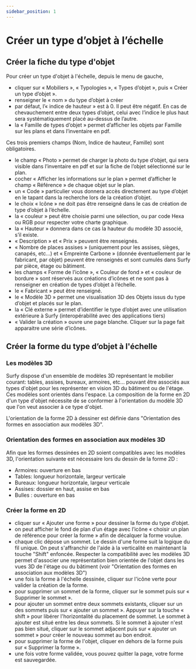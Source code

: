 ```yaml
---
sidebar_position: 1
---
```

# Créer un type d’objet à l’échelle

## Créer la fiche du type d'objet

<Youtube code="89my-CVLjOo"/>

Pour créer un type d'objet à l'échelle, depuis le menu de gauche,

-	cliquer sur « Mobiliers », « Typologies », « Types d’objet », puis « Créer un type d’objet ».
-	renseigner le « nom » du type d’objet à créer
-	par défaut, l’« indice de hauteur » est à 0. Il peut être négatif. En cas de chevauchement entre deux types d’objet, celui avec l’indice le plus haut sera systématiquement placé au-dessus de l’autre.
-	la « Famille de types d’objet » permet d’afficher les objets par Famille sur les plans et dans l’inventaire en pdf.

Ces trois premiers champs (Nom, Indice de hauteur, Famille) sont obligatoires.

-	le champ « Photo » permet de charger la photo du type d’objet, qui sera visible dans l’inventaire en pdf et sur la fiche de l’objet sélectionné sur le plan.
-	cocher « Afficher les informations sur le plan » permet d’afficher le champ « Référence » de chaque objet sur le plan.
-	un « Code » particulier vous donnera accès directement au type d’objet en le tapant dans la recherche lors de la création d’objet.
-	le choix « Icône » ne doit pas être renseigné dans le cas de création de type d’objet à l’échelle.
-	la « couleur » peut être choisie parmi une sélection, ou par code Hexa ou RGB pour respecter votre charte graphique.
-	la « Hauteur » donnera dans ce cas la hauteur du modèle 3D associé, s’il existe.
-	« Description » et « Prix » peuvent être renseignés.
-	« Nombre de places assises » (uniquement pour les assises, sièges, canapés, etc…) et « Empreinte Carbone » (donnée éventuellement par le fabricant, par objet) peuvent être renseignés et sont cumulés dans Surfy par pièce, étage ou bâtiment.
-	les champs « Forme de l’icône », « Couleur de fond » et « couleur de bordure » sont réservés aux créations d’icônes et ne sont pas à renseigner en création de types d’objet à l’échelle.
-	le « Fabricant » peut être renseigné.
-	le « Modèle 3D » permet une visualisation 3D des Objets issus du type d’objet et placés sur le plan.
-	la « Clé externe » permet d’identifier le type d’objet avec une utilisation extérieure à Surfy (interopérabilité avec des applications tiers)
-	« Valider la création » ouvre une page blanche. Cliquer sur la page fait apparaitre une série d’icônes.

## Créer la forme du type d’objet à l'échelle

### Les modèles 3D
Surfy dispose d'un ensemble de modèles 3D représentant le mobilier courant: tables, assises, bureaux, armoires, etc... pouvant être associés aux types d'objet pour les représenter en vision 3D du bâtiment ou de l'étage.
Ces modèles sont orientés dans l'espace. La composition de la forme en 2D d'un type d'objet nécessite de se conformer à l'orientation du modèle 3D que l'on veut associer à ce type d'objet. 

L'orientation de la forme 2D à dessiner est définie dans "Orientation des formes en association aux modèles 3D".

### Orientation des formes en association aux modèles 3D

Afin que les formes dessinées en 2D soient compatibles avec les modèles 3D, l'orientation suivante est nécessaire lors du dessin de la forme 2D :
-   Armoires: ouverture en bas
-   Tables: longueur horizontale, largeur verticale
-   Bureaux: longueur horizontale, largeur verticale
-   Assises: dossier en haut, assise en bas
-   Bulles : ouverture en bas

### Créer la forme en 2D
-	cliquer sur « Ajouter une forme » pour dessiner la forme du type d’objet.
-	on peut afficher le fond de plan d’un étage avec l’icône « choisir un plan de référence pour créer la forme » afin de décalquer la forme voulue.
-   chaque clic dépose un sommet. Le dessin d'une forme suit la logique du fil unique. On peut s'affranchir de l'aide à la verticalité en maintenant la touche "Shift" enfoncée. Respecter la compatibilité avec les modèles 3D permet d'associer une représentation bien orientée de l'objet dans les vues 3D de l'étage ou du bâtiment (voir "Orientation des formes en association aux modèles 3D")
-	une fois la forme à l'échelle dessinée, cliquer sur l'icône verte pour valider la création de la forme.
-	pour supprimer un sommet de la forme, cliquer sur le sommet puis sur « Supprimer le sommet ».
-	pour ajouter un sommet entre deux sommets existants, cliquer sur un des sommets puis sur « ajouter un sommet ». Appuyer sur la touche « shift » pour libérer l'horizontalité du placement de sommet. Le sommet à ajouter est situé entre les deux sommets. Si le sommet à ajouter n'est pas bien situé, cliquer sur le sommet adjacent puis sur « ajouter un sommet » pour créer le nouveau sommet au bon endroit.
-	pour supprimer la forme de l'objet, cliquer en dehors de la forme puis sur « Supprimer la forme ».
-	une fois votre forme validée, vous pouvez quitter la page, votre forme est sauvegardée.

